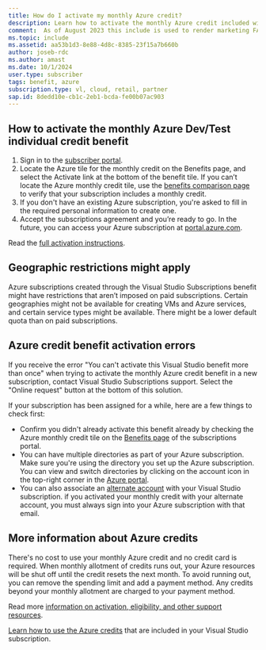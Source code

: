```yaml
---
title: How do I activate my monthly Azure credit?
description: Learn how to activate the monthly Azure credit included with your Visual Studio subscription.
comment:  As of August 2023 this include is used to render marketing FAQ content for VS Subscriptions in the following portals - VSCom, Manage, and My portals. It was not used for learn.microsoft.com content at that time. SMEs are Jose Becerra and Larissa Crawford of Red Door Collaborative and Angela Cao-Hong.
ms.topic: include
ms.assetid: aa53b1d3-8e88-4d8c-8385-23f15a7b660b
author: joseb-rdc
ms.author: amast
ms.date: 10/1/2024
user.type: subscriber
tags: benefit, azure
subscription.type: vl, cloud, retail, partner
sap.id: 8dedd10e-cb1c-2eb1-bcda-fe00b07ac903
---
```


## How to activate the monthly Azure Dev/Test individual credit benefit

1. Sign in to the [subscriber portal](https://my.visualstudio.com/benefits).
1. Locate the Azure tile for the monthly credit on the Benefits page, and select the Activate link at the bottom of the benefit tile. If you can’t locate the Azure monthly credit tile, use the [benefits comparison page](https://visualstudio.microsoft.com/vs/benefits/#azure?cat=visual-studio-enterprise-subscription) to verify that your subscription includes a monthly credit. 
1. If you don't have an existing Azure subscription, you're asked to fill in the required personal information to create one. 
1. Accept the subscriptions agreement and you’re ready to go. In the future, you can access your Azure subscription at [portal.azure.com](https://portal.azure.com/). 

Read the [full activation instructions](https://learn.microsoft.com/azure/devtest/offer/quickstart-individual-credit#sign-in-through-visual-studio-myvisualstudiocombenefits).

## Geographic restrictions might apply 

Azure subscriptions created through the Visual Studio Subscriptions benefit might have restrictions that aren’t imposed on paid subscriptions. Certain geographies might not be available for creating VMs and Azure services, and certain service types might be available. There might be a lower default quota than on paid subscriptions. 

## Azure credit benefit activation errors

If you receive the error "You can't activate this Visual Studio benefit more than once" when trying to activate the monthly Azure credit benefit in a new subscription, contact Visual Studio Subscriptions support. Select the "Online request" button at the bottom of this solution. 

If your subscription has been assigned for a while, here are a few things to check first:
+ Confirm you didn't already activate this benefit already by checking the Azure monthly credit tile on the [Benefits page](https://my.visualstudio.com/benefits) of the subscriptions portal. 
+ You can have multiple directories as part of your Azure subscription. Make sure you're using the directory you set up the Azure subscription. You can view and switch directories by clicking on the account icon in the top-right corner in the [Azure portal](https://portal.azure.com/).
+ You can also associate an [alternate account](https://learn.microsoft.com/visualstudio/subscriptions/vs-alternate-identity) with your Visual Studio subscription. if you activated your monthly credit with your alternate account, you must always sign into your Azure subscription with that email. 

## More information about Azure credits

There's no cost to use your monthly Azure credit and no credit card is required. When monthly allotment of credits runs out, your Azure resources will be shut off until the credit resets the next month. To avoid running out, you can remove the spending limit and add a payment method. Any credits beyond your monthly allotment are charged to your payment method.

Read more [information on activation, eligibility, and other support resources](https://learn.microsoft.com/visualstudio/subscriptions/vs-azure). 

[Learn how to use the Azure credits](https://azure.microsoft.com/pricing/member-offers/credit-for-visual-studio-subscribers/#azure-credits) that are included in your Visual Studio subscription. 